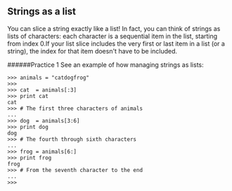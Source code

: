 ## Strings as a list


You can slice a string exactly like a list! In fact, you can think of strings as lists of characters: each character is a sequential item in the list, starting from index 0.If your list slice includes the very first or last item in a list (or a string), the index for that item doesn't have to be included.

######Practice 1
See an example of how managing strings as lists:
```
>>> animals = "catdogfrog"
>>>
>>> cat  = animals[:3]
>>> print cat
cat
>>> # The first three characters of animals
...
>>> dog  = animals[3:6]
>>> print dog
dog
>>> # The fourth through sixth characters
...
>>> frog = animals[6:]
>>> print frog
frog
>>> # From the seventh character to the end
...
>>>
```

